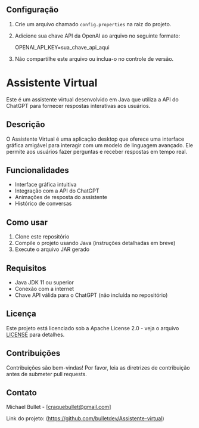 
 ## Configuração

   1. Crie um arquivo chamado `config.properties` na raiz do projeto.
   2. Adicione sua chave API da OpenAI ao arquivo no seguinte formato:
      
      OPENAI_API_KEY=sua_chave_api_aqui

   3. Não compartilhe este arquivo ou inclua-o no controle de versão.


# Assistente Virtual

Este é um assistente virtual desenvolvido em Java que utiliza a API do ChatGPT para fornecer respostas interativas aos usuários.

## Descrição

O Assistente Virtual é uma aplicação desktop que oferece uma interface gráfica amigável para interagir com um modelo de linguagem avançado. Ele permite aos usuários fazer perguntas e receber respostas em tempo real.

## Funcionalidades

- Interface gráfica intuitiva
- Integração com a API do ChatGPT
- Animações de resposta do assistente
- Histórico de conversas

## Como usar

1. Clone este repositório
2. Compile o projeto usando Java (instruções detalhadas em breve)
3. Execute o arquivo JAR gerado

## Requisitos

- Java JDK 11 ou superior
- Conexão com a internet
- Chave API válida para o ChatGPT (não incluída no repositório)

## Licença

Este projeto está licenciado sob a Apache License 2.0 - veja o arquivo [LICENSE](LICENSE) para detalhes.

## Contribuições

Contribuições são bem-vindas! Por favor, leia as diretrizes de contribuição antes de submeter pull requests.

## Contato

Michael Bullet - [craquebullet@gmail.com]

Link do projeto: (https://github.com/bulletdev/Assistente-virtual)
